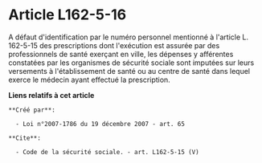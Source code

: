 # Article L162-5-16

A défaut d'identification par le numéro personnel mentionné à l'article L. 162-5-15 des prescriptions dont l'exécution est
assurée par des professionnels de santé exerçant en ville, les dépenses y afférentes constatées par les organismes de
sécurité sociale sont imputées sur leurs versements à l'établissement de santé ou au centre de santé dans lequel exerce le
médecin ayant effectué la prescription.

**Liens relatifs à cet article**

	**Créé par**:

	  - Loi n°2007-1786 du 19 décembre 2007 - art. 65

	**Cite**:

	  - Code de la sécurité sociale. - art. L162-5-15 (V)
